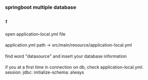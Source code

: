 ### springboot multiple database
##

##### 1
open application-local.yml file
####
application.yml path -> src/main/resource/application-local.yml

####
find word "datasource" and insert your database information

####
if you at a first time in connection on db, check application-local.yml.
session: jdbc: initialize-schema: always